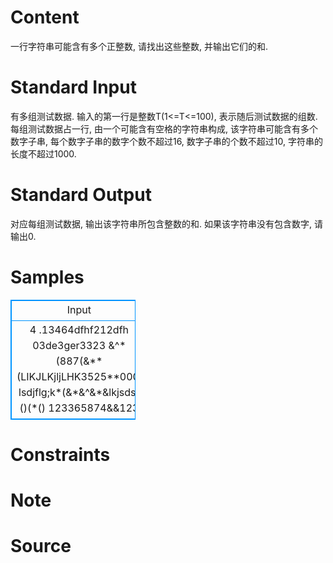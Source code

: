 
# Content

一行字符串可能含有多个正整数, 请找出这些整数, 并输出它们的和.

# Standard Input

有多组测试数据. 输入的第一行是整数T(1<=T<=100), 表示随后测试数据的组数. 每组测试数据占一行, 由一个可能含有空格的字符串构成, 该字符串可能含有多个数字子串, 每个数字子串的数字个数不超过16, 数字子串的个数不超过10, 字符串的长度不超过1000.

# Standard Output

对应每组测试数据, 输出该字符串所包含整数的和. 如果该字符串没有包含数字, 请输出0.

# Samples

<style>
        table,table tr th, table tr td { border:1px solid #0094ff; }
        table { width: 200px; min-height: 25px; line-height: 25px; text-align: center; border-collapse: collapse;}   
    </style>
<table>
	<tr>
		<td>Input</td>
		<td>Output</td>
	</tr>
<tr><td>4
.13464dfhf212dfh 03de3ger3323
&^*(887(&**(LIKJLKjljLHK3525**000j
lsdjflg;k*(&*&^&*&lkjsds)()(*()
123365874&&123
</td><td>17005
4412
0
123365997
</td></tr></table>


# Constraints



# Note



# Source


